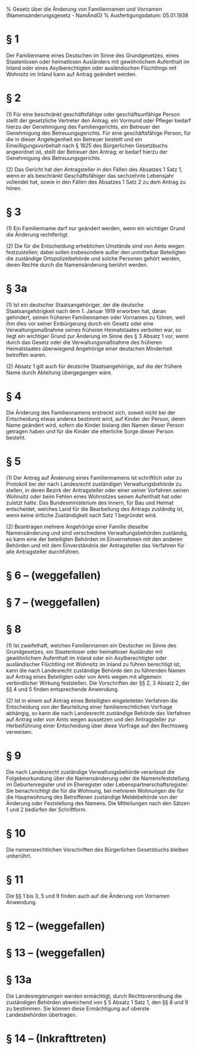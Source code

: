% Gesetz über die Änderung von Familiennamen und Vornamen  (Namensänderungsgesetz - NamÄndG)
% Ausfertigungsdatum: 05.01.1938
 
# § 1

Der Familienname eines Deutschen im Sinne des Grundgesetzes, eines Staatenlosen oder heimatlosen Ausländers mit gewöhnlichem Aufenthalt im Inland oder eines Asylberechtigten oder ausländischen Flüchtlings mit Wohnsitz im Inland kann auf Antrag geändert werden.

# § 2

(1) Für eine beschränkt geschäftsfähige oder geschäftsunfähige Person stellt der gesetzliche Vertreter den Antrag; ein Vormund oder Pfleger bedarf hierzu der Genehmigung des Familiengerichts, ein Betreuer der Genehmigung des Betreuungsgerichts. Für eine geschäftsfähige Person, für die in dieser Angelegenheit ein Betreuer bestellt und ein Einwilligungsvorbehalt nach § 1825 des Bürgerlichen Gesetzbuchs angeordnet ist, stellt der Betreuer den Antrag; er bedarf hierzu der Genehmigung des Betreuungsgerichts.

(2) Das Gericht hat den Antragsteller in den Fällen des Absatzes 1 Satz 1, wenn er als beschränkt Geschäftsfähiger das sechzehnte Lebensjahr vollendet hat, sowie in den Fällen des Absatzes 1 Satz 2 zu dem Antrag zu hören.

# § 3

(1) Ein Familienname darf nur geändert werden, wenn ein wichtiger Grund die Änderung rechtfertigt.

(2) Die für die Entscheidung erheblichen Umstände sind von Amts wegen festzustellen; dabei sollen insbesondere außer den unmittelbar Beteiligten die zuständige Ortspolizeibehörde und solche Personen gehört werden, deren Rechte durch die Namensänderung berührt werden.

# § 3a

(1) Ist ein deutscher Staatsangehöriger, der die deutsche Staatsangehörigkeit nach dem 1. Januar 1919 erworben hat, daran gehindert, seinen früheren Familiennamen oder Vornamen zu führen, weil ihm dies vor seiner Einbürgerung durch ein Gesetz oder eine Verwaltungsmaßnahme seines früheren Heimatstaates verboten war, so liegt ein wichtiger Grund zur Änderung im Sinne des § 3 Absatz 1 vor, wenn durch das Gesetz oder die Verwaltungsmaßnahme des früheren Heimatstaates überwiegend Angehörige einer deutschen Minderheit betroffen waren.

(2) Absatz 1 gilt auch für deutsche Staatsangehörige, auf die der frühere Name durch Ableitung übergegangen wäre.

# § 4

Die Änderung des Familiennamens erstreckt sich, soweit nicht bei der Entscheidung etwas anderes bestimmt wird, auf Kinder der Person, deren Name geändert wird, sofern die Kinder bislang den Namen dieser Person getragen haben und für die Kinder die elterliche Sorge dieser Person besteht.

# § 5

(1) Der Antrag auf Änderung eines Familiennamens ist schriftlich oder zu Protokoll bei der nach Landesrecht zuständigen Verwaltungsbehörde zu stellen, in deren Bezirk der Antragsteller oder einer seiner Vorfahren seinen Wohnsitz oder beim Fehlen eines Wohnsitzes seinen Aufenthalt hat oder zuletzt hatte. Das Bundesministerium des Innern, für Bau und Heimat entscheidet, welches Land für die Bearbeitung des Antrags zuständig ist, wenn keine örtliche Zuständigkeit nach Satz 1 begründet wird.

(2) Beantragen mehrere Angehörige einer Familie dieselbe Namensänderung und sind verschiedene Verwaltungsbehörden zuständig, so kann eine der beteiligten Behörden im Einvernehmen mit den anderen Behörden und mit dem Einverständnis der Antragsteller das Verfahren für alle Antragsteller durchführen.

# § 6 – (weggefallen)

# § 7 – (weggefallen)

# § 8

(1) Ist zweifelhaft, welchen Familiennamen ein Deutscher im Sinne des Grundgesetzes, ein Staatenloser oder heimatloser Ausländer mit gewöhnlichem Aufenthalt im Inland oder ein Asylberechtigter oder ausländischer Flüchtling mit Wohnsitz im Inland zu führen berechtigt ist, kann die nach Landesrecht zuständige Behörde den zu führenden Namen auf Antrag eines Beteiligten oder von Amts wegen mit allgemein verbindlicher Wirkung feststellen. Die Vorschriften der §§ 2, 3 Absatz 2, der §§ 4 und 5 finden entsprechende Anwendung.

(2) Ist in einem auf Antrag eines Beteiligten eingeleiteten Verfahren die Entscheidung von der Beurteilung einer familienrechtlichen Vorfrage abhängig, so kann die nach Landesrecht zuständige Behörde das Verfahren auf Antrag oder von Amts wegen aussetzen und den Antragsteller zur Herbeiführung einer Entscheidung über diese Vorfrage auf den Rechtsweg verweisen.

# § 9

Die nach Landesrecht zuständige Verwaltungsbehörde veranlasst die Folgebeurkundung über die Namensänderung oder die Namensfeststellung im Geburtenregister und im Eheregister oder Lebenspartnerschaftsregister. Sie benachrichtigt die für die Wohnung, bei mehreren Wohnungen die für die Hauptwohnung des Betroffenen zuständige Meldebehörde von der Änderung oder Feststellung des Namens. Die Mitteilungen nach den Sätzen 1 und 2 bedürfen der Schriftform.

# § 10

Die namensrechtlichen Vorschriften des Bürgerlichen Gesetzbuchs bleiben unberührt.

# § 11

Die §§ 1 bis 3, 5 und 9 finden auch auf die Änderung von Vornamen Anwendung.

# § 12 – (weggefallen)

# § 13 – (weggefallen)

# § 13a

Die Landesregierungen werden ermächtigt, durch Rechtsverordnung die zuständigen Behörden abweichend von § 5 Absatz 1 Satz 1, den §§ 8 und 9 zu bestimmen. Sie können diese Ermächtigung auf oberste Landesbehörden übertragen.

# § 14 – (Inkrafttreten)

